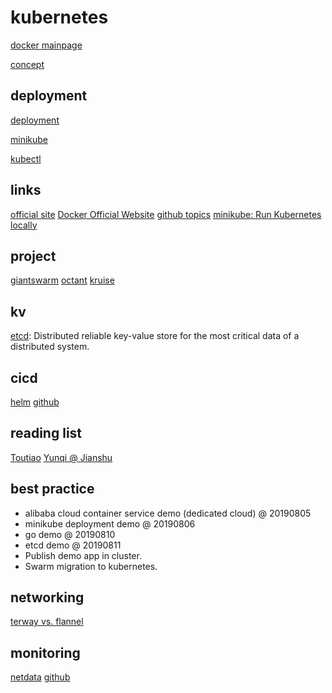 # kubernetes

[docker mainpage](/topic/k8s/docker.md)

[concept](/topic/k8s/k8s-concept.md)

## deployment

[deployment](/topic/k8s/deployment/k8s-deployment.md)

[minikube](/topic/k8s/deployment/minikube.md) 

[kubectl](/topic/k8s/deployment/kubectl.md) 

## links

[official site](https://kubernetes.io/)
[Docker Official Website](https://www.docker.com/)
[github topics](https://github.com/topics/kubernetes)
[minikube: Run Kubernetes locally]()

## project


[giantswarm](https://giantswarm.io/)
[octant](https://github.com/vmware/octant)
[kruise](https://github.com/openkruise/kruise)

## kv

[etcd](/topic/cncf/etcd/etcd.md): Distributed reliable key-value store for the most critical data of a distributed system.

## cicd

[helm](https://helm.sh/) [github](https://github.com/helm/helm)

## reading list

[Toutiao](https://toutiao.io/search?utf8=%E2%9C%93&q=kubernetes)
[Yunqi @ Jianshu](https://www.jianshu.com/u/12532d36e4da)

## best practice

* alibaba cloud container service demo (dedicated cloud) @ 20190805
* minikube deployment demo @ 20190806
* go demo @ 20190810
* etcd demo @ 20190811
* Publish demo app in cluster.
* Swarm migration to kubernetes.

## networking

[terway vs. flannel](/topic/k8s/network/terway-flannel.md)

## monitoring

[netdata](https://www.netdata.cloud/) [github](https://github.com/netdata/netdata)


